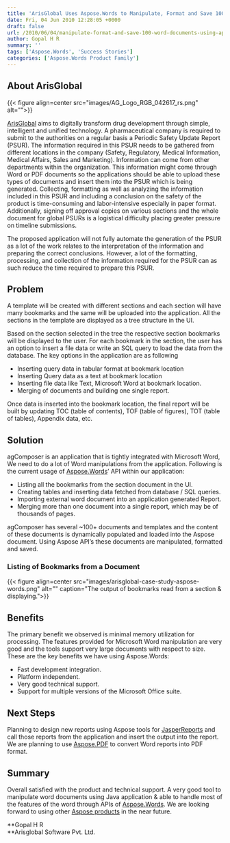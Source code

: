 ```yaml
---
title: 'ArisGlobal Uses Aspose.Words to Manipulate, Format and Save 100+ Word Documents'
date: Fri, 04 Jun 2010 12:28:05 +0000
draft: false
url: /2010/06/04/manipulate-format-and-save-100-word-documents-using-apis/
author: Gopal H R
summary: ''
tags: ['Aspose.Words', 'Success Stories']
categories: ['Aspose.Words Product Family']
---
```


## About ArisGlobal



{{< figure align=center src="images/AG_Logo_RGB_042617_rs.png" alt="">}}


[ArisGlobal][1] aims to digitally transform drug development through simple, intelligent and unified technology. A pharmaceutical company is required to submit to the authorities on a regular basis a Periodic Safety Update Report (PSUR). The information required in this PSUR needs to be gathered from different locations in the company (Safety, Regulatory, Medical Information, Medical Affairs, Sales and Marketing). Information can come from other departments within the organization. This information might come through Word or PDF documents so the applications should be able to upload these types of documents and insert them into the PSUR which is being generated. Collecting, formatting as well as analyzing the information included in this PSUR and including a conclusion on the safety of the product is time-consuming and labor-intensive especially in paper format. Additionally, signing off approval copies on various sections and the whole document for global PSURs is a logistical difficulty placing greater pressure on timeline submissions.

The proposed application will not fully automate the generation of the PSUR as a lot of the work relates to the interpretation of the information and preparing the correct conclusions. However, a lot of the formatting, processing, and collection of the information required for the PSUR can as such reduce the time required to prepare this PSUR.

## Problem

A template will be created with different sections and each section will have many bookmarks and the same will be uploaded into the application. All the sections in the template are displayed as a tree structure in the UI.

Based on the section selected in the tree the respective section bookmarks will be displayed to the user. For each bookmark in the section, the user has an option to insert a file data or write an SQL query to load the data from the database. The key options in the application are as following

*   Inserting query data in tabular format at bookmark location
*   Inserting Query data as a text at bookmark location
*   Inserting file data like Text, Microsoft Word at bookmark location.
*   Merging of documents and building one single report.

Once data is inserted into the bookmark location, the final report will be built by updating TOC (table of contents), TOF (table of figures), TOT (table of tables), Appendix data, etc.

## Solution

agComposer is an application that is tightly integrated with Microsoft Word, We need to do a lot of Word manipulations from the application. Following is the current usage of [Aspose.Words][2]’ API within our application:

*   Listing all the bookmarks from the section document in the UI.
*   Creating tables and inserting data fetched from database / SQL queries.
*   Importing external word document into an application generated Report.
*   Merging more than one document into a single report, which may be of thousands of pages.

agComposer has several ~100+ documents and templates and the content of these documents is dynamically populated and loaded into the Aspose document. Using Aspose API’s these documents are manipulated, formatted and saved.

### Listing of Bookmarks from a Document



{{< figure align=center src="images/arisglobal-case-study-aspose-words.png" alt="" caption="The output of bookmarks read from a section &amp; displaying.">}}


## Benefits

The primary benefit we observed is minimal memory utilization for processing. The features provided for Microsoft Word manipulation are very good and the tools support very large documents with respect to size. These are the key benefits we have using Aspose.Words:

*   Fast development integration.
*   Platform independent.
*   Very good technical support.
*   Support for multiple versions of the Microsoft Office suite.

## Next Steps

Planning to design new reports using Aspose tools for [JasperReports][3] and call those reports from the application and insert the output into the report. We are planning to use [Aspose.PDF][4] to convert Word reports into PDF format.

## Summary

Overall satisfied with the product and technical support. A very good tool to manipulate word documents using Java application & able to handle most of the features of the word through APIs of [Aspose.Words][5]. We are looking forward to using other [Aspose products][6] in the near future.

**Gopal H R  
**Arisglobal Software Pvt. Ltd.




[1]: https://www.arisglobal.com/company-details/
[2]: https://products.aspose.com/words
[3]: https://products.aspose.com/total/jasperreports
[4]: https://products.aspose.com/pdf
[5]: https://products.aspose.com/words/family
[6]: https://products.aspose.com/




